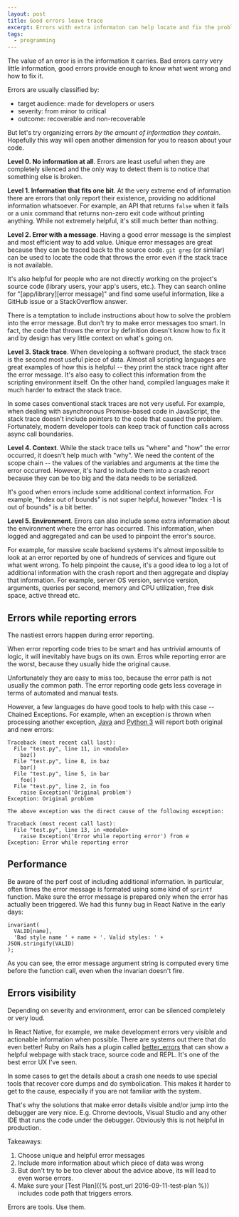 ```yaml
---
layout: post
title: Good errors leave trace
excerpt: Errors with extra informaton can help locate and fix the problems faster.
tags:
  - programming
---
```


The value of an error is in the information it carries. Bad errors carry very little information, good errors provide enough to know what went wrong and how to fix it.

Errors are usually classified by:

- target audience: made for developers or users
- severity: from minor to critical
- outcome: recoverable and non-recoverable

But let's try organizing errors _by the amount of information they contain_. Hopefully this way will open another dimension for you to reason about your code.

**Level 0. No information at all**. Errors are least useful when they are completely silenced and the only way to detect them is to notice that something else is broken.

**Level 1. Information that fits one bit**. At the very extreme end of information there are errors that only report their existence, providing no additional information whatsoever. For example, an API that returns `false` when it fails or a unix command that returns non-zero exit code without printing anything. While not extremely helpful, it's still much better than nothing.

**Level 2. Error with a message**. Having a good error message is the simplest and most efficient way to add value. Unique error messages are great because they can be traced back to the source code. `git grep` (or similar) can be used to locate the code that throws the error even if the stack trace is not available.

It's also helpful for people who are not directly working on the project's source code (library users, your app's users, etc.). They can search online for "[app/library][error message]" and find some useful information, like a GitHub issue or a StackOverflow answer.

There is a temptation to include instructions about how to solve the problem into the error message. But don't try to make error messages too smart. In fact, the code that throws the error by definition doesn't know how to fix it and by design has very little context on what's going on.

**Level 3. Stack trace**. When developing a software product, the stack trace is the second most useful piece of data. Almost all scripting languages are great examples of how this is helpful -- they print the stack trace right after the error message. It's also easy to collect this information from the scripting environment itself. On the other hand, compiled languages make it much harder to extract the stack trace.

In some cases conventional stack traces are not very useful. For example, when dealing with asynchronous Promise-based code in JavaScript, the stack trace doesn't include pointers to the code that caused the problem. Fortunately, modern developer tools can keep track of function calls across async call boundaries.

**Level 4. Context**. While the stack trace tells us "where" and "how" the error occurred, it doesn't help much with "why". We need the content of the scope chain -- the values of the variables and arguments at the time the error occurred. However, it's hard to include them into a crash report because they can be too big and the data needs to be serialized.

It's good when errors include some additional context information. For example, "Index out of bounds" is not super helpful, however "Index -1 is out of bounds" is a bit better.

**Level 5. Environment**. Errors can also include some extra information about the environment where the error has occurred. This information, when logged and aggregated and can be used to pinpoint the error's source.

For example, for massive scale backend systems it's almost impossible to look at an error reported by one of hundreds of services and figure out what went wrong. To help pinpoint the cause, it's a good idea to log a lot of additional information with the crash report and then aggregate and display that information. For example, server OS version, service version, arguments, queries per second, memory and CPU utilization, free disk space, active thread etc.

## Errors while reporting errors

The nastiest errors happen during error reporting.

When error reporting code tries to be smart and has untrivial amounts of logic, it will inevitably have bugs on its own. Erros while reporting error are the worst, because they usually hide the original cause.

Unfortunately they are easy to miss too, because the error path is not usually the common path. The error reporting code gets less coverage in terms of automated and manual tests.

However, a few languages do have good tools to help with this case -- Chained Exceptions. For example, when an exception is thrown when processing another exception, [Java](https://docs.oracle.com/javase/tutorial/essential/exceptions/chained.html) and [Python 3](https://www.python.org/dev/peps/pep-3134/) will report both original and new errors:

```
Traceback (most recent call last):
  File "test.py", line 11, in <module>
    baz()
  File "test.py", line 8, in baz
    bar()
  File "test.py", line 5, in bar
    foo()
  File "test.py", line 2, in foo
    raise Exception('Original problem')
Exception: Original problem

The above exception was the direct cause of the following exception:

Traceback (most recent call last):
  File "test.py", line 13, in <module>
    raise Exception('Error while reporting error') from e
Exception: Error while reporting error
```

## Performance

Be aware of the perf cost of including additional information. In particular, often times the error message is formated using some kind of `sprintf` function. Make sure the error message is prepared only when the error has actually been triggered. We had this funny bug in React Native in the early days:

    invariant(
      VALID[name],
      'Bad style name ' + name + '. Valid styles: ' + JSON.stringify(VALID)
    );

As you can see, the error message argument string is computed every time before the function call, even when the invarian doesn't fire.

## Errors visibility

Depending on severity and environment, error can be silenced completely or very loud.

In React Native, for example, we make development errors very visible and actionable information when possible. There are systems out there that do even better! Ruby on Rails has a plugin called [better_errors](https://github.com/charliesome/better_errors) that can show a helpful webpage with stack trace, source code and REPL. It's one of the best error UX I've seen.

In some cases to get the details about a crash one needs to use special tools that recover core dumps and do symbolication. This makes it harder to get to the cause, especially if you are not familiar with the system.

That's why the solutions that make error details visible and/or jump into the debugger are very nice. E.g. Chrome devtools, Visual Studio and any other IDE that runs the code under the debugger. Obviously this is not helpful in production.

Takeaways:

1. Choose unique and helpful error messages
2. Include more information about which piece of data was wrong
3. But don't try to be too clever about the advice above, its will lead to even worse errors.
4. Make sure your [Test Plan]({% post_url 2016-09-11-test-plan %}) includes code path that triggers errors.

Errors are tools. Use them.
